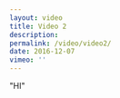 ```yaml
---
layout: video
title: Video 2
description:
permalink: /video/video2/
date: 2016-12-07
vimeo: ''
---
```


"HI"
